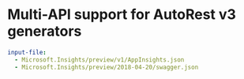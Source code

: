 # Multi-API support for AutoRest v3 generators

``` yaml $(enable-multi-api)
input-file:
  - Microsoft.Insights/preview/v1/AppInsights.json
  - Microsoft.Insights/preview/2018-04-20/swagger.json
```
